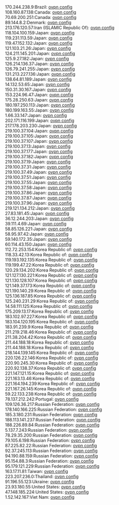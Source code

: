 170.244.238.9:Brazil: [ovpn config](vpn/170_244_238_9.ovpn)  
108.160.87.138:Canada: [ovpn config](vpn/108_160_87_138.ovpn)  
70.69.200.251:Canada: [ovpn config](vpn/70_69_200_251.ovpn)  
89.144.8.2:Denmark: [ovpn config](vpn/89_144_8_2.ovpn)  
213.176.120.57:Iran (ISLAMIC Republic Of): [ovpn config](vpn/213_176_120_57.ovpn)  
118.104.100.159:Japan: [ovpn config](vpn/118_104_100_159.ovpn)  
119.231.113.59:Japan: [ovpn config](vpn/119_231_113_59.ovpn)  
119.47.152.132:Japan: [ovpn config](vpn/119_47_152_132.ovpn)  
121.103.21.26:Japan: [ovpn config](vpn/121_103_21_26.ovpn)  
124.211.145.201:Japan: [ovpn config](vpn/124_211_145_201.ovpn)  
125.9.27.182:Japan: [ovpn config](vpn/125_9_27_182.ovpn)  
126.214.136.37:Japan: [ovpn config](vpn/126_214_136_37.ovpn)  
126.79.241.255:Japan: [ovpn config](vpn/126_79_241_255.ovpn)  
131.213.227.136:Japan: [ovpn config](vpn/131_213_227_136.ovpn)  
138.64.81.189:Japan: [ovpn config](vpn/138_64_81_189.ovpn)  
14.132.53.65:Japan: [ovpn config](vpn/14_132_53_65.ovpn)  
150.31.30.167:Japan: [ovpn config](vpn/150_31_30_167.ovpn)  
153.224.96.47:Japan: [ovpn config](vpn/153_224_96_47.ovpn)  
175.28.250.63:Japan: [ovpn config](vpn/175_28_250_63.ovpn)  
180.197.250.113:Japan: [ovpn config](vpn/180_197_250_113.ovpn)  
180.199.163.55:Japan: [ovpn config](vpn/180_199_163_55.ovpn)  
1.66.33.147:Japan: [ovpn config](vpn/1_66_33_147.ovpn)  
202.171.116.199:Japan: [ovpn config](vpn/202_171_116_199.ovpn)  
217.178.203.230:Japan: [ovpn config](vpn/217_178_203_230.ovpn)  
219.100.37.104:Japan: [ovpn config](vpn/219_100_37_104.ovpn)  
219.100.37.105:Japan: [ovpn config](vpn/219_100_37_105.ovpn)  
219.100.37.107:Japan: [ovpn config](vpn/219_100_37_107.ovpn)  
219.100.37.13:Japan: [ovpn config](vpn/219_100_37_13.ovpn)  
219.100.37.177:Japan: [ovpn config](vpn/219_100_37_177.ovpn)  
219.100.37.182:Japan: [ovpn config](vpn/219_100_37_182.ovpn)  
219.100.37.19:Japan: [ovpn config](vpn/219_100_37_19.ovpn)  
219.100.37.31:Japan: [ovpn config](vpn/219_100_37_31.ovpn)  
219.100.37.49:Japan: [ovpn config](vpn/219_100_37_49.ovpn)  
219.100.37.51:Japan: [ovpn config](vpn/219_100_37_51.ovpn)  
219.100.37.55:Japan: [ovpn config](vpn/219_100_37_55.ovpn)  
219.100.37.58:Japan: [ovpn config](vpn/219_100_37_58.ovpn)  
219.100.37.86:Japan: [ovpn config](vpn/219_100_37_86.ovpn)  
219.100.37.87:Japan: [ovpn config](vpn/219_100_37_87.ovpn)  
219.100.37.96:Japan: [ovpn config](vpn/219_100_37_96.ovpn)  
219.121.134.212:Japan: [ovpn config](vpn/219_121_134_212.ovpn)  
27.83.181.45:Japan: [ovpn config](vpn/27_83_181_45.ovpn)  
36.12.244.203:Japan: [ovpn config](vpn/36_12_244_203.ovpn)  
39.111.4.69:Japan: [ovpn config](vpn/39_111_4_69.ovpn)  
58.85.126.221:Japan: [ovpn config](vpn/58_85_126_221.ovpn)  
58.95.97.42:Japan: [ovpn config](vpn/58_95_97_42.ovpn)  
59.140.172.35:Japan: [ovpn config](vpn/59_140_172_35.ovpn)  
60.114.43.150:Japan: [ovpn config](vpn/60_114_43_150.ovpn)  
112.72.253.154:Korea Republic of: [ovpn config](vpn/112_72_253_154.ovpn)  
118.33.42.13:Korea Republic of: [ovpn config](vpn/118_33_42_13.ovpn)  
119.193.192.135:Korea Republic of: [ovpn config](vpn/119_193_192_135.ovpn)  
119.199.47.22:Korea Republic of: [ovpn config](vpn/119_199_47_22.ovpn)  
120.29.134.202:Korea Republic of: [ovpn config](vpn/120_29_134_202.ovpn)  
121.127.130.221:Korea Republic of: [ovpn config](vpn/121_127_130_221.ovpn)  
121.130.128.107:Korea Republic of: [ovpn config](vpn/121_130_128_107.ovpn)  
121.149.37.173:Korea Republic of: [ovpn config](vpn/121_149_37_173.ovpn)  
121.190.140.29:Korea Republic of: [ovpn config](vpn/121_190_140_29.ovpn)  
125.136.187.85:Korea Republic of: [ovpn config](vpn/125_136_187_85.ovpn)  
125.240.231.29:Korea Republic of: [ovpn config](vpn/125_240_231_29.ovpn)  
14.58.111.125:Korea Republic of: [ovpn config](vpn/14_58_111_125.ovpn)  
175.209.13.17:Korea Republic of: [ovpn config](vpn/175_209_13_17.ovpn)  
183.102.97.227:Korea Republic of: [ovpn config](vpn/183_102_97_227.ovpn)  
183.104.120.195:Korea Republic of: [ovpn config](vpn/183_104_120_195.ovpn)  
183.91.239.9:Korea Republic of: [ovpn config](vpn/183_91_239_9.ovpn)  
211.219.218.46:Korea Republic of: [ovpn config](vpn/211_219_218_46.ovpn)  
211.38.204.42:Korea Republic of: [ovpn config](vpn/211_38_204_42.ovpn)  
211.44.188.18:Korea Republic of: [ovpn config](vpn/211_44_188_18.ovpn)  
211.44.188.18:Korea Republic of: [ovpn config](vpn/211_44_188_18.ovpn)  
218.144.139.145:Korea Republic of: [ovpn config](vpn/218_144_139_145.ovpn)  
220.126.22.146:Korea Republic of: [ovpn config](vpn/220_126_22_146.ovpn)  
220.90.245.30:Korea Republic of: [ovpn config](vpn/220_90_245_30.ovpn)  
220.92.138.37:Korea Republic of: [ovpn config](vpn/220_92_138_37.ovpn)  
221.147.121.15:Korea Republic of: [ovpn config](vpn/221_147_121_15.ovpn)  
221.163.13.46:Korea Republic of: [ovpn config](vpn/221_163_13_46.ovpn)  
221.164.194.239:Korea Republic of: [ovpn config](vpn/221_164_194_239.ovpn)  
221.167.26.145:Korea Republic of: [ovpn config](vpn/221_167_26_145.ovpn)  
59.22.133.238:Korea Republic of: [ovpn config](vpn/59_22_133_238.ovpn)  
78.137.212.242:Portugal: [ovpn config](vpn/78_137_212_242.ovpn)  
109.126.36.217:Russian Federation: [ovpn config](vpn/109_126_36_217.ovpn)  
178.140.166.225:Russian Federation: [ovpn config](vpn/178_140_166_225.ovpn)  
185.3.180.231:Russian Federation: [ovpn config](vpn/185_3_180_231.ovpn)  
188.113.141.237:Russian Federation: [ovpn config](vpn/188_113_141_237.ovpn)  
188.226.89.84:Russian Federation: [ovpn config](vpn/188_226_89_84.ovpn)  
5.137.7.243:Russian Federation: [ovpn config](vpn/5_137_7_243.ovpn)  
78.29.35.200:Russian Federation: [ovpn config](vpn/78_29_35_200.ovpn)  
79.105.6.198:Russian Federation: [ovpn config](vpn/79_105_6_198.ovpn)  
87.225.82.22:Russian Federation: [ovpn config](vpn/87_225_82_22.ovpn)  
92.37.245.113:Russian Federation: [ovpn config](vpn/92_37_245_113.ovpn)  
94.190.88.159:Russian Federation: [ovpn config](vpn/94_190_88_159.ovpn)  
95.154.88.3:Russian Federation: [ovpn config](vpn/95_154_88_3.ovpn)  
95.179.121.229:Russian Federation: [ovpn config](vpn/95_179_121_229.ovpn)  
163.17.11.81:Taiwan: [ovpn config](vpn/163_17_11_81.ovpn)  
223.207.236.0:Thailand: [ovpn config](vpn/223_207_236_0.ovpn)  
91.196.55.123:Ukraine: [ovpn config](vpn/91_196_55_123.ovpn)  
23.93.180.55:United States: [ovpn config](vpn/23_93_180_55.ovpn)  
47.148.185.224:United States: [ovpn config](vpn/47_148_185_224.ovpn)  
1.52.142.167:Viet Nam: [ovpn config](vpn/1_52_142_167.ovpn)  

